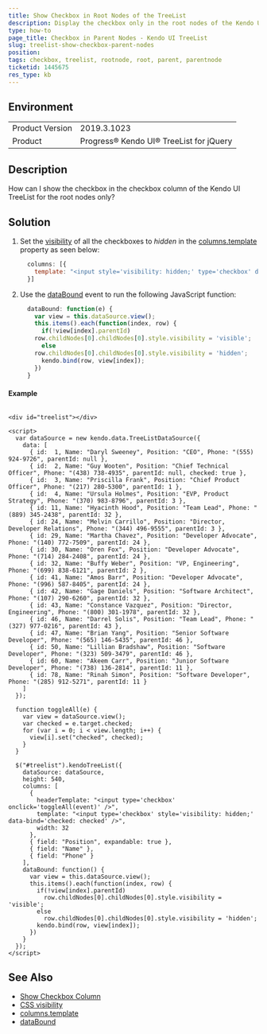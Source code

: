 ```yaml
---
title: Show Checkbox in Root Nodes of the TreeList
description: Display the checkbox only in the root nodes of the Kendo UI TreeList
type: how-to
page_title: Checkbox in Parent Nodes - Kendo UI TreeList
slug: treelist-show-checkbox-parent-nodes
position: 
tags: checkbox, treelist, rootnode, root, parent, parentnode
ticketid: 1445675
res_type: kb
---
```


## Environment
<table>
	<tbody>
		<tr>
			<td>Product Version</td>
			<td>2019.3.1023</td>
		</tr>
		<tr>
			<td>Product</td>
			<td>Progress® Kendo UI® TreeList for jQuery</td>
		</tr>
	</tbody>
</table>

## Description
How can I show the checkbox in the checkbox column of the Kendo UI TreeList for the root nodes only?

## Solution
1. Set the [visibility](https://www.w3schools.com/cssref/pr_class_visibility.asp) of all the checkboxes to *hidden* in the [columns.template](https://docs.telerik.com/kendo-ui/api/javascript/ui/treelist/configuration/columns.template) property as seen below:

	```javascript
	  columns: [{ 
	    template: "<input style='visibility: hidden;' type='checkbox' data-bind='checked: checked' />"
	  }]
	```
1. Use the [dataBound](https://docs.telerik.com/kendo-ui/api/javascript/ui/treelist/events/databound) event to run the following JavaScript function:

	```javascript
	  dataBound: function(e) {
	    var view = this.dataSource.view();
	    this.items().each(function(index, row) {
	      if(!view[index].parentId)
		row.childNodes[0].childNodes[0].style.visibility = 'visible';
	      else
		row.childNodes[0].childNodes[0].style.visibility = 'hidden';
	      kendo.bind(row, view[index]);
	    })
	  }
	```

#### Example

```dojo

<div id="treelist"></div>

<script>
  var dataSource = new kendo.data.TreeListDataSource({
    data: [
      { id:  1, Name: "Daryl Sweeney", Position: "CEO", Phone: "(555) 924-9726", parentId: null },
      { id:  2, Name: "Guy Wooten", Position: "Chief Technical Officer", Phone: "(438) 738-4935", parentId: null, checked: true },
      { id:  3, Name: "Priscilla Frank", Position: "Chief Product Officer", Phone: "(217) 280-5300", parentId: 1 },
      { id:  4, Name: "Ursula Holmes", Position: "EVP, Product Strategy", Phone: "(370) 983-8796", parentId: 3 },
      { id: 11, Name: "Hyacinth Hood", Position: "Team Lead", Phone: "(889) 345-2438", parentId: 32 },
      { id: 24, Name: "Melvin Carrillo", Position: "Director, Developer Relations", Phone: "(344) 496-9555", parentId: 3 },
      { id: 29, Name: "Martha Chavez", Position: "Developer Advocate", Phone: "(140) 772-7509", parentId: 24 },
      { id: 30, Name: "Oren Fox", Position: "Developer Advocate", Phone: "(714) 284-2408", parentId: 24 },
      { id: 32, Name: "Buffy Weber", Position: "VP, Engineering", Phone: "(699) 838-6121", parentId: 2 },
      { id: 41, Name: "Amos Barr", Position: "Developer Advocate", Phone: "(996) 587-8405", parentId: 24 },
      { id: 42, Name: "Gage Daniels", Position: "Software Architect", Phone: "(107) 290-6260", parentId: 32 },
      { id: 43, Name: "Constance Vazquez", Position: "Director, Engineering", Phone: "(800) 301-1978", parentId: 32 },
      { id: 46, Name: "Darrel Solis", Position: "Team Lead", Phone: "(327) 977-0216", parentId: 43 },
      { id: 47, Name: "Brian Yang", Position: "Senior Software Developer", Phone: "(565) 146-5435", parentId: 46 },
      { id: 50, Name: "Lillian Bradshaw", Position: "Software Developer", Phone: "(323) 509-3479", parentId: 46 },
      { id: 60, Name: "Akeem Carr", Position: "Junior Software Developer", Phone: "(738) 136-2814", parentId: 11 },
      { id: 78, Name: "Rinah Simon", Position: "Software Developer", Phone: "(285) 912-5271", parentId: 11 }
    ]
  });

  function toggleAll(e) {
    var view = dataSource.view();
    var checked = e.target.checked;
    for (var i = 0; i < view.length; i++) {
      view[i].set("checked", checked);
    }
  }

  $("#treelist").kendoTreeList({
    dataSource: dataSource,
    height: 540,
    columns: [
      {
        headerTemplate: "<input type='checkbox' onclick='toggleAll(event)' />",
        template: "<input type='checkbox' style='visibility: hidden;' data-bind='checked: checked' />",
        width: 32
      },
      { field: "Position", expandable: true },
      { field: "Name" },
      { field: "Phone" }
    ],
    dataBound: function() {
      var view = this.dataSource.view();
      this.items().each(function(index, row) {
        if(!view[index].parentId)
          row.childNodes[0].childNodes[0].style.visibility = 'visible';
        else
          row.childNodes[0].childNodes[0].style.visibility = 'hidden';
        kendo.bind(row, view[index]);
      })
    }
  });
</script>

```

## See Also
- [Show Checkbox Column](https://www.telerik.com/kendo-jquery-ui/documentation/knowledge-base/show-a-checkbox-column)
- [CSS visibility](https://www.w3schools.com/cssref/pr_class_visibility.asp)
- [columns.template](https://docs.telerik.com/kendo-ui/api/javascript/ui/treelist/configuration/columns.template)
- [dataBound](https://docs.telerik.com/kendo-ui/api/javascript/ui/treelist/events/databound)
